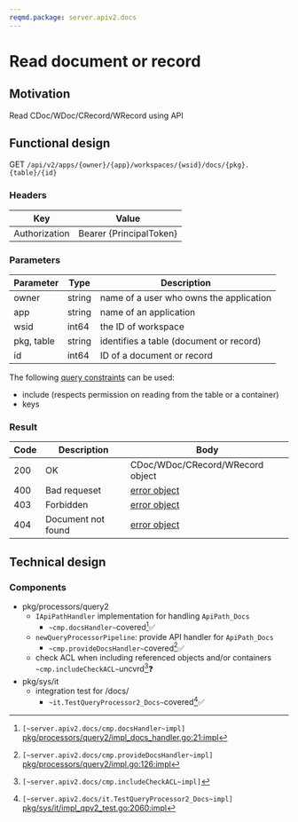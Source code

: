 ```yaml
---
reqmd.package: server.apiv2.docs
---
```


# Read document or record

## Motivation

Read CDoc/WDoc/CRecord/WRecord using API

## Functional design

GET `/api/v2/apps/{owner}/{app}/workspaces/{wsid}/docs/{pkg}.{table}/{id}`

### Headers

| Key | Value |
| --- | --- |
| Authorization | Bearer {PrincipalToken} |

### Parameters

| Parameter | Type | Description |
| --- | --- | --- |
| owner | string | name of a user who owns the application |
| app | string | name of an application |
| wsid | int64 | the ID of workspace |
| pkg, table | string | identifies a table (document or record) |
| id | int64 | ID of a document or record |

The following [query constraints](query-constraints.md) can be used:

- include (respects permission on reading from the table or a container)
- keys

### Result

| Code | Description | Body 
| --- | --- | --- |
| 200 | OK | CDoc/WDoc/CRecord/WRecord object |
| 400 | Bad requeset | [error object](errors.md) |
| 403 | Forbidden | [error object](errors.md) |
| 404 | Document not found | [error object](errors.md) |

## Technical design

### Components

- pkg/processors/query2
  - `IApiPathHandler` implementation for handling `ApiPath_Docs`
    - `~cmp.docsHandler~`covered[^1]✅
  - `newQueryProcessorPipeline`: provide API handler for `ApiPath_Docs`
    - `~cmp.provideDocsHandler~`covered[^2]✅
  - check ACL when including referenced objects and/or containers `~cmp.includeCheckACL~`uncvrd[^4]❓
- pkg/sys/it
  - integration test for /docs/
    - `~it.TestQueryProcessor2_Docs~`covered[^3]✅

[^1]: `[~server.apiv2.docs/cmp.docsHandler~impl]` [pkg/processors/query2/impl_docs_handler.go:21:impl](https://github.com/voedger/voedger/blob/8579f87daebfb5c06216aa80eeec75d158bd7c99/pkg/processors/query2/impl_docs_handler.go#L21)
[^2]: `[~server.apiv2.docs/cmp.provideDocsHandler~impl]` [pkg/processors/query2/impl.go:126:impl](https://github.com/voedger/voedger/blob/8579f87daebfb5c06216aa80eeec75d158bd7c99/pkg/processors/query2/impl.go#L126)
[^3]: `[~server.apiv2.docs/it.TestQueryProcessor2_Docs~impl]` [pkg/sys/it/impl_qpv2_test.go:2060:impl](https://github.com/voedger/voedger/blob/014f9cafbf7184f24568d65b2e2fc05c3f8cb68f/pkg/sys/it/impl_qpv2_test.go#L2060)
[^4]: `[~server.apiv2.docs/cmp.includeCheckACL~impl]`
